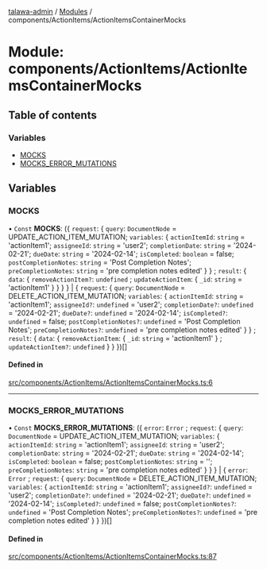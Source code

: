 [talawa-admin](../README.md) / [Modules](../modules.md) / components/ActionItems/ActionItemsContainerMocks

# Module: components/ActionItems/ActionItemsContainerMocks

## Table of contents

### Variables

- [MOCKS](components_ActionItems_ActionItemsContainerMocks.md#mocks)
- [MOCKS\_ERROR\_MUTATIONS](components_ActionItems_ActionItemsContainerMocks.md#mocks_error_mutations)

## Variables

### MOCKS

• `Const` **MOCKS**: (\{ `request`: \{ `query`: `DocumentNode` = UPDATE\_ACTION\_ITEM\_MUTATION; `variables`: \{ `actionItemId`: `string` = 'actionItem1'; `assigneeId`: `string` = 'user2'; `completionDate`: `string` = '2024-02-21'; `dueDate`: `string` = '2024-02-14'; `isCompleted`: `boolean` = false; `postCompletionNotes`: `string` = 'Post Completion Notes'; `preCompletionNotes`: `string` = 'pre completion notes edited' \}  \} ; `result`: \{ `data`: \{ `removeActionItem?`: `undefined` ; `updateActionItem`: \{ `_id`: `string` = 'actionItem1' \}  \}  \}  \} \| \{ `request`: \{ `query`: `DocumentNode` = DELETE\_ACTION\_ITEM\_MUTATION; `variables`: \{ `actionItemId`: `string` = 'actionItem1'; `assigneeId?`: `undefined` = 'user2'; `completionDate?`: `undefined` = '2024-02-21'; `dueDate?`: `undefined` = '2024-02-14'; `isCompleted?`: `undefined` = false; `postCompletionNotes?`: `undefined` = 'Post Completion Notes'; `preCompletionNotes?`: `undefined` = 'pre completion notes edited' \}  \} ; `result`: \{ `data`: \{ `removeActionItem`: \{ `_id`: `string` = 'actionItem1' \} ; `updateActionItem?`: `undefined`  \}  \}  \})[]

#### Defined in

[src/components/ActionItems/ActionItemsContainerMocks.ts:6](https://github.com/pranshugupta54/talawa-admin/blob/2da9090/src/components/ActionItems/ActionItemsContainerMocks.ts#L6)

___

### MOCKS\_ERROR\_MUTATIONS

• `Const` **MOCKS\_ERROR\_MUTATIONS**: (\{ `error`: `Error` ; `request`: \{ `query`: `DocumentNode` = UPDATE\_ACTION\_ITEM\_MUTATION; `variables`: \{ `actionItemId`: `string` = 'actionItem1'; `assigneeId`: `string` = 'user2'; `completionDate`: `string` = '2024-02-21'; `dueDate`: `string` = '2024-02-14'; `isCompleted`: `boolean` = false; `postCompletionNotes`: `string` = ''; `preCompletionNotes`: `string` = 'pre completion notes edited' \}  \}  \} \| \{ `error`: `Error` ; `request`: \{ `query`: `DocumentNode` = DELETE\_ACTION\_ITEM\_MUTATION; `variables`: \{ `actionItemId`: `string` = 'actionItem1'; `assigneeId?`: `undefined` = 'user2'; `completionDate?`: `undefined` = '2024-02-21'; `dueDate?`: `undefined` = '2024-02-14'; `isCompleted?`: `undefined` = false; `postCompletionNotes?`: `undefined` = 'Post Completion Notes'; `preCompletionNotes?`: `undefined` = 'pre completion notes edited' \}  \}  \})[]

#### Defined in

[src/components/ActionItems/ActionItemsContainerMocks.ts:87](https://github.com/pranshugupta54/talawa-admin/blob/2da9090/src/components/ActionItems/ActionItemsContainerMocks.ts#L87)
